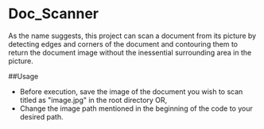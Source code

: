 # Doc_Scanner
As the name suggests, this project can scan a document from its picture by detecting edges and corners of the document and contouring them to return the document image without the inessential surrounding area in the picture.

##Usage
- Before execution, save the image of the document you wish to scan titled as "image.jpg" in the root directory OR,
- Change the image path mentioned in the beginning of the code to your desired path.
